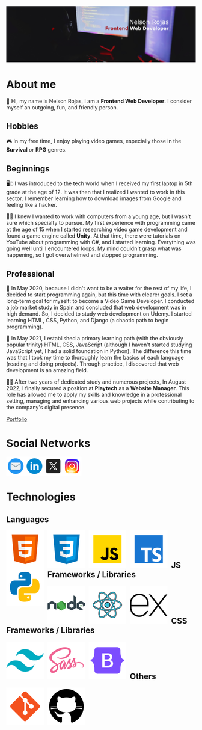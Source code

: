 <img src="img/my-linkedin-banner.jpg">

# About me

👋 Hi, my name is Nelson Rojas, I am a **Frontend Web Developer**. I consider myself an outgoing, fun, and friendly person.

## Hobbies

🎮 In my free time, I enjoy playing video games, especially those in the **Survival** or **RPG** genres.

## Beginnings

🖥️🖱️ I was introduced to the tech world when I received my first laptop in 5th grade at the age of 12. It was then that I realized I wanted to work in this sector. I remember learning how to download images from Google and feeling like a hacker.

👨‍💻 I knew I wanted to work with computers from a young age, but I wasn't sure which specialty to pursue. My first experience with programming came at the age of 15 when I started researching video game development and found a game engine called **Unity**. At that time, there were tutorials on YouTube about programming with C#, and I started learning. Everything was going well until I encountered loops. My mind couldn't grasp what was happening, so I got overwhelmed and stopped programming.

## Professional
📝 In May 2020, because I didn't want to be a waiter for the rest of my life, I decided to start programming again, but this time with clearer goals. I set a long-term goal for myself: to become a Video Game Developer. I conducted a job market study in Spain and concluded that web development was in high demand. So, I decided to study web development on Udemy. I started learning HTML, CSS, Python, and Django (a chaotic path to begin programming).

🧐 In May 2021, I established a primary learning path (with the obviously popular trinity) HTML, CSS, JavaScript (although I haven't started studying JavaScript yet, I had a solid foundation in Python). The difference this time was that I took my time to thoroughly learn the basics of each language (reading and doing projects). Through practice, I discovered that web development is an amazing field.

👨‍💼 After two years of dedicated study and numerous projects, In August 2022, I finally secured a position at **Playtech** as a **Website Manager**. This role has allowed me to apply my skills and knowledge in a professional setting, managing and enhancing various web projects while contributing to the company's digital presence.

[Portfolio](https://nrdevpy.github.io/Portfolio/)

# Social Networks
<a href="mailto:nelson_rojas_janda@hotmail.com">
    <img align="left" src="img/email.png" alt="email" >
</a>
<a href="https://www.linkedin.com/in/nr-dev">
    <img align="left" src="img/linkedin.png" alt="linkedin">
</a>
<a href="https://twitter.com/N3LSONROJ4S">
    <img align="left" src="img/twitterx.png" alt="x or twitter">
</a>
<a href="https://instagram.com/na_rj_?utm_medium=copy_link">
    <img align="left" src="img/instagram.png" alt="instagram">
</a>

<br><br><br>

# Technologies
## Languages
<img align="left" style="margin-inline-end: .6rem;" src="img/html-5.svg" alt="html5">
<img align="left" style="margin-inline-end: .6rem;" src="img/css3.svg" alt="css3">
<img align="left" style="margin-inline-end: .6rem;" src="img/javascript.svg" alt="javascript">
<img align="left" style="margin-inline-end: .6rem;" src="img/typescript.svg" alt="typescript">
<img align="left" style="margin-inline-end: .6rem;" src="img/python.svg" alt="python">
<br><br><br>

## JS Frameworks / Libraries
<img align="left" style="margin-inline-end: .6rem;" src="img/nodejs.svg" alt="nodejs">
<img align="left" style="margin-inline-end: .6rem;" src="img/react.svg" alt="react">
<img align="left" style="margin-inline-end: .6rem;" src="img/express-js.svg" alt="expressjs">
<br><br><br>

## CSS Frameworks / Libraries
<img align="left" style="margin-inline-end: .6rem;" src="img/tailwind-css.svg" alt="tailwindcss">
<img align="left" style="margin-inline-end: .6rem;" src="img/sass.svg" alt="sass">
<img align="left" style="margin-inline-end: .6rem;" src="img/bootstrap.svg" alt="bootstrap">
<br><br><br>

## Others
<img align="left" style="margin-inline-end: .6rem;" src="img/git.svg" alt="git">
<img align="left" style="margin-inline-end: .6rem;" src="img/github.svg" alt="github">